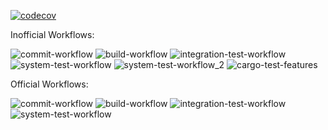 
[![codecov](https://codecov.io/gh/abelikt/thin-edge.io/branch/continuous_integration/graph/badge.svg?token=HrR9JJl6Gh)](https://codecov.io/gh/abelikt/thin-edge.io)

Inofficial Workflows:

![commit-workflow](https://github.com/abelikt/thin-edge.io/actions/workflows/commit-workflow.yml/badge.svg)
![build-workflow](https://github.com/abelikt/thin-edge.io/actions/workflows/build-workflow.yml/badge.svg)
![integration-test-workflow](https://github.com/abelikt/thin-edge.io/actions/workflows/integration-test-workflow.yml/badge.svg)
![system-test-workflow](https://github.com/abelikt/thin-edge.io/actions/workflows/system-test-workflow.yml/badge.svg)
![system-test-workflow_2](https://github.com/abelikt/thin-edge.io/actions/workflows/system-test-workflow_2.yml/badge.svg)
![cargo-test-features](https://github.com/abelikt/thin-edge.io/actions/workflows/cargo-test-features.yml/badge.svg)


Official Workflows:

![commit-workflow](https://github.com/thin-edge/thin-edge.io/actions/workflows/commit-workflow.yml/badge.svg)
![build-workflow](https://github.com/thin-edge/thin-edge.io/actions/workflows/build-workflow.yml/badge.svg)
![integration-test-workflow](https://github.com/thin-edge/thin-edge.io/actions/workflows/integration-test-workflow.yml/badge.svg)
![system-test-workflow](https://github.com/thin-edge/thin-edge.io/actions/workflows/system-test-workflow.yml/badge.svg)


